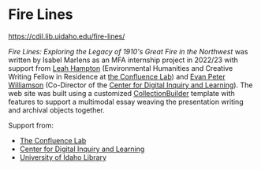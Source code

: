 # Fire Lines

<https://cdil.lib.uidaho.edu/fire-lines/>

*Fire Lines: Exploring the Legacy of 1910's Great Fire in the Northwest* was written by Isabel Marlens as an MFA internship project in 2022/23 with support from [Leah Hampton](https://leahkhampton.com/) (Environmental Humanities and Creative Writing Fellow in Residence at [the Confluence Lab](https://www.theconfluencelab.org/stories-of-fire-atlas)) and [Evan Peter Williamson](https://www.lib.uidaho.edu/about/people/ewilliamson.html) (Co-Director of the [Center for Digital Inquiry and Learning](https://cdil.lib.uidaho.edu/)).
The web site was built using a customized [CollectionBuilder](https://collectionbuilder.github.io/) template with features to support a multimodal essay weaving the presentation writing and archival objects together.

Support from: 

- [The Confluence Lab](https://www.theconfluencelab.org/)
- [Center for Digital Inquiry and Learning](https://cdil.lib.uidaho.edu/)
- [University of Idaho Library](https://www.lib.uidaho.edu/)
